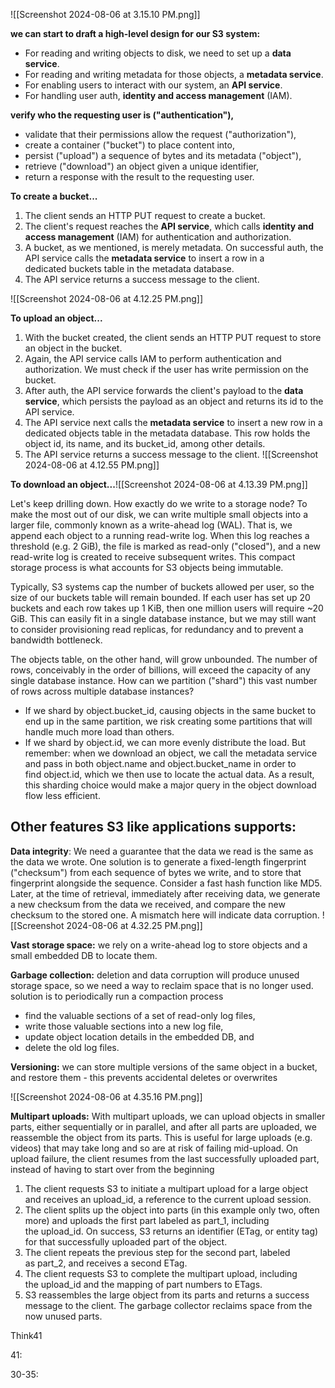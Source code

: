![[Screenshot 2024-08-06 at 3.15.10 PM.png]]

**we can start to draft a high-level design for our S3 system:**

- For reading and writing objects to disk, we need to set up a **data service**.
- For reading and writing metadata for those objects, a **metadata service**.
- For enabling users to interact with our system, an **API service**.
- For handling user auth, **identity and access management** (IAM).



**verify who the requesting user is ("authentication"),**
- validate that their permissions allow the request ("authorization"),
- create a container ("bucket") to place content into,
- persist ("upload") a sequence of bytes and its metadata ("object"),
- retrieve ("download") an object given a unique identifier,
- return a response with the result to the requesting user.

**To create a bucket...**
1. The client sends an HTTP PUT request to create a bucket.
2. The client's request reaches the **API service**, which calls **identity and access management** (IAM) for authentication and authorization.
3. A bucket, as we mentioned, is merely metadata. On successful auth, the API service calls the **metadata service** to insert a row in a dedicated buckets table in the metadata database.
4. The API service returns a success message to the client.

![[Screenshot 2024-08-06 at 4.12.25 PM.png]]

**To upload an object...**
1. With the bucket created, the client sends an HTTP PUT request to store an object in the bucket.
2. Again, the API service calls IAM to perform authentication and authorization. We must check if the user has write permission on the bucket.
3. After auth, the API service forwards the client's pay­load to the **data service**, which persists the payload as an object and returns its id to the API service.
4. The API service next calls the **metadata service** to insert a new row in a dedicated objects table in the metadata database. This row holds the object id, its name, and its bucket_id, among other details.
5. The API service returns a success message to the client.
![[Screenshot 2024-08-06 at 4.12.55 PM.png]]

**To download an object...**![[Screenshot 2024-08-06 at 4.13.39 PM.png]]

Let's keep drilling down. How exactly do we write to a storage node?
To make the most out of our disk, we can write multiple small objects into a larger file, commonly known as a write-ahead log (WAL).
That is, we append each object to a running read-write log. When this log reaches a threshold (e.g. 2 GiB), the file is marked as read-only ("closed"), and a new read-write log is created to receive subsequent writes. This compact storage process is what accounts for S3 objects being immutable.


Typically, S3 systems cap the number of buckets allowed per user, so the size of our buckets table will remain bounded. If each user has set up 20 buckets and each row takes up 1 KiB, then one million users will require ~20 GiB. This can easily fit in a single database instance, but we may still want to consider provisioning read replicas, for redundancy and to prevent a bandwidth bottleneck.

The objects table, on the other hand, will grow unbounded. The number of rows, conceivably in the order of billions, will exceed the capacity of any single database instance. How can we partition ("shard") this vast number of rows across multiple database instances?
- If we shard by object.bucket_id, causing objects in the same bucket to end up in the same partition, we risk creating some partitions that will handle much more load than others.
- If we shard by object.id, we can more evenly distribute the load. But remember: when we download an object, we call the metadata service and pass in both object.name and object.bucket_name in order to find object.id, which we then use to locate the actual data. As a result, this sharding choice would make a major query in the object download flow less efficient.

## Other features S3 like applications supports:

**Data integrity**: We need a guarantee that the data we read is the same as the data we wrote. One solution is to generate a fixed-length fingerprint ("checksum") from each sequence of bytes we write, and to store that fingerprint alongside the sequence. Consider a fast hash function like MD5. Later, at the time of retrieval, immediately after receiving data, we generate a new checksum from the data we received, and compare the new checksum to the stored one. A mismatch here will indicate data corruption.
![[Screenshot 2024-08-06 at 4.32.25 PM.png]]

**Vast storage space:** 
we rely on a write-ahead log to store objects and a small embedded DB to locate them.

**Garbage collection:** 
deletion and data corruption will produce unused storage space, so we need a way to reclaim space that is no longer used. solution is to periodically run a compaction process
- find the valuable sections of a set of read-only log files,
- write those valuable sections into a new log file,
- update object location details in the embedded DB, and
- delete the old log files.

**Versioning:**
we can store multiple versions of the same object in a bucket, and restore them - this prevents accidental deletes or overwrites

![[Screenshot 2024-08-06 at 4.35.16 PM.png]]


**Multipart uploads:**
With multipart uploads, we can upload objects in smaller parts, either sequentially or in parallel, and after all parts are uploaded, we reassemble the object from its parts. This is useful for large uploads (e.g. videos) that may take long and so are at risk of failing mid-upload. On upload failure, the client resumes from the last successfully uploaded part, instead of having to start over from the beginning

1. The client requests S3 to initiate a multipart upload for a large object and receives an upload_id, a reference to the current upload session.
2. The client splits up the object into parts (in this example only two, often more) and uploads the first part labeled as part_1, including the upload_id. On success, S3 returns an identifier (ETag, or entity tag) for that successfully uploaded part of the object.
3. The client repeats the previous step for the second part, labeled as part_2, and receives a second ETag.
4. The client requests S3 to complete the multipart upload, including the upload_id and the mapping of part numbers to ETags.
5. S3 reassembles the large object from its parts and returns a success message to the client. The garbage collector reclaims space from the now unused parts.




Think41

41: 

30-35: 

